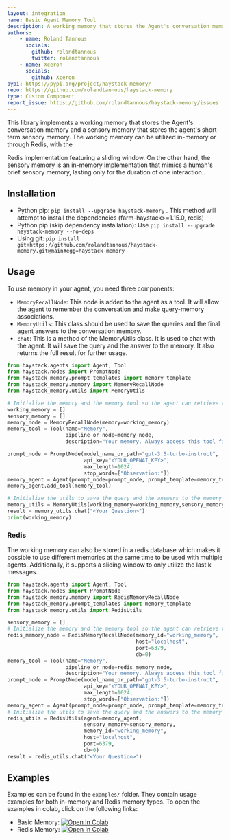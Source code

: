```yaml
---
layout: integration
name: Basic Agent Memory Tool
description: A working memory that stores the Agent's conversation memory
authors:
    - name: Roland Tannous
      socials:
        github: rolandtannous
        twitter: rolandtannous
    - name: Xceron
      socials:
        github: Xceron
pypi: https://pypi.org/project/haystack-memory/
repo: https://github.com/rolandtannous/haystack-memory
type: Custom Component
report_issue: https://github.com/rolandtannous/haystack-memory/issues
---
```


This library implements a working memory that stores the Agent's conversation memory 
and a sensory memory that stores the agent's short-term sensory memory. The working memory can be utilized in-memory or through Redis, with the 

Redis implementation featuring a sliding window. On the other hand, the sensory memory is an in-memory implementation that mimics 
a human's brief sensory memory, lasting only for the duration of one interaction.. 

## Installation

- Python pip: ```pip install --upgrade haystack-memory``` . This method will attempt to install the dependencies (farm-haystack>=1.15.0, redis)
- Python pip (skip dependency installation): Use  ```pip install --upgrade haystack-memory --no-deps```
- Using git: ```pip install git+https://github.com/rolandtannous/haystack-memory.git@main#egg=haystack-memory```


## Usage

To use memory in your agent, you need three components:
- `MemoryRecallNode`: This node is added to the agent as a tool. It will allow the agent to remember the conversation and make query-memory associations.
- `MemoryUtils`: This class should be used to save the queries and the final agent answers to the conversation memory.
- `chat`: This is a method of the MemoryUtils class. It is used to chat with the agent. It will save the query and the answer to the memory. It also returns the full result for further usage.

```py
from haystack.agents import Agent, Tool
from haystack.nodes import PromptNode
from haystack_memory.prompt_templates import memory_template
from haystack_memory.memory import MemoryRecallNode
from haystack_memory.utils import MemoryUtils

# Initialize the memory and the memory tool so the agent can retrieve the memory
working_memory = []
sensory_memory = []
memory_node = MemoryRecallNode(memory=working_memory)
memory_tool = Tool(name="Memory",
                   pipeline_or_node=memory_node,
                   description="Your memory. Always access this tool first to remember what you have learned.")

prompt_node = PromptNode(model_name_or_path="gpt-3.5-turbo-instruct", 
                         api_key="<YOUR_OPENAI_KEY>", 
                         max_length=1024,
                         stop_words=["Observation:"])
memory_agent = Agent(prompt_node=prompt_node, prompt_template=memory_template)
memory_agent.add_tool(memory_tool)

# Initialize the utils to save the query and the answers to the memory
memory_utils = MemoryUtils(working_memory=working_memory,sensory_memory=sensory_memory, agent=memory_agent)
result = memory_utils.chat("<Your Question>")
print(working_memory)
```

### Redis

The working memory can also be stored in a redis database which makes it possible to use different memories at the same time to be used with multiple agents. Additionally, it supports a sliding window to only utilize the last k messages.

```py
from haystack.agents import Agent, Tool
from haystack.nodes import PromptNode
from haystack_memory.memory import RedisMemoryRecallNode
from haystack_memory.prompt_templates import memory_template
from haystack_memory.utils import RedisUtils

sensory_memory = []
# Initialize the memory and the memory tool so the agent can retrieve the memory
redis_memory_node = RedisMemoryRecallNode(memory_id="working_memory",
                                          host="localhost",
                                          port=6379,
                                          db=0)
memory_tool = Tool(name="Memory",
                   pipeline_or_node=redis_memory_node,
                   description="Your memory. Always access this tool first to remember what you have learned.")
prompt_node = PromptNode(model_name_or_path="gpt-3.5-turbo-instruct",
                         api_key="<YOUR_OPENAI_KEY>",
                         max_length=1024,
                         stop_words=["Observation:"])
memory_agent = Agent(prompt_node=prompt_node, prompt_template=memory_template)
# Initialize the utils to save the query and the answers to the memory
redis_utils = RedisUtils(agent=memory_agent,
                         sensory_memory=sensory_memory,
                         memory_id="working_memory",
                         host="localhost",
                         port=6379,
                         db=0)
result = redis_utils.chat("<Your Question>")
```


## Examples

Examples can be found in the `examples/` folder. They contain usage examples for both in-memory and Redis memory types.
To open the examples in colab, click on the following links:
- Basic Memory: [![Open In Colab](https://colab.research.google.com/assets/colab-badge.svg)](https://colab.research.google.com/github/rolandtannous/HaystackAgentBasicMemory/blob/main/examples/example_basic_memory.ipynb)
- Redis Memory: [![Open In Colab](https://colab.research.google.com/assets/colab-badge.svg)](https://colab.research.google.com/github/rolandtannous/HaystackAgentBasicMemory/blob/main/examples/example_redis_memory.ipynb)






